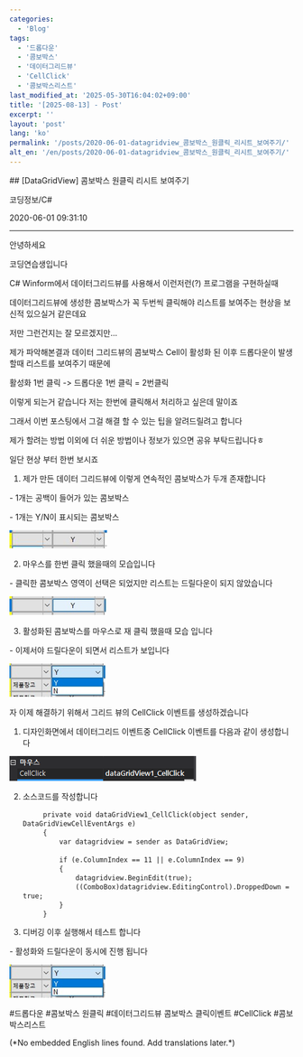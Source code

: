 ```yaml
---
categories:
  - 'Blog'
tags:
  - '드롭다운'
  - '콤보박스'
  - '데이터그리드뷰'
  - 'CellClick'
  - '콤보박스리스트'
last_modified_at: '2025-05-30T16:04:02+09:00'
title: '[2025-08-13] - Post'
excerpt: ''
layout: 'post'
lang: 'ko'
permalink: '/posts/2020-06-01-datagridview_콤보박스_원클릭_리시트_보여주기/'
alt_en: '/en/posts/2020-06-01-datagridview_콤보박스_원클릭_리시트_보여주기/'
---
```


<div class="lang-panel lang-ko" lang="ko">
## [DataGridView] 콤보박스 원클릭 리시트 보여주기

코딩정보/C#

2020-06-01 09:31:10

* * *

안녕하세요

코딩연습생입니다

C# Winform에서 데이터그리드뷰를 사용해서 이런저런(?) 프로그램을 구현하실때

데이터그리드뷰에 생성한 콤보박스가 꼭 두번씩 클릭해야 리스트를 보여주는 현상을 보신적 있으실거 같은데요

저만 그런건지는 잘 모르겠지만...

제가 파악해본결과 데이터 그리드뷰의 콤보박스 Cell이 활성화 된 이후 드롭다운이 발생할때 리스트를 보여주기 때문에

활성화 1번 클릭 -> 드롭다운 1번 클릭 = 2번클릭

이렇게 되는거 같습니다 저는 한번에 클릭해서 처리하고 싶은데 말이죠

그래서 이번 포스팅에서 그걸 해결 할 수 있는 팁을 알려드릴려고 합니다

제가 할려는 방법 이외에 더 쉬운 방법이나 정보가 있으면 공유 부탁드립니다ㅎ

일단 현상 부터 한번 보시죠

1) 제가 만든 데이터 그리드뷰에 이렇게 연속적인 콤보박스가 두개 존재합니다

\- 1개는 공백이 들어가 있는 콤보박스

\- 1개는 Y/N이 표시되는 콤보박스

![](/assets/images/datagridview_콤보박스_원클릭_리시트_보여주기/img.jpg)

2) 마우스를 한번 클릭 했을때의 모습입니다

\- 클릭한 콤보박스 영역이 선택은 되었지만 리스트는 드릴다운이 되지 않았습니다

![](/assets/images/datagridview_콤보박스_원클릭_리시트_보여주기/img_1.jpg)

3) 활성화된 콤보박스를 마우스로 재 클릭 했을때 모습 입니다

\- 이제서야 드릴다운이 되면서 리스트가 보입니다

![](/assets/images/datagridview_콤보박스_원클릭_리시트_보여주기/img_2.jpg)

자 이제 해결하기 위해서 그리드 뷰의 CellClick 이벤트를 생성하겠습니다

1) 디자인화면에서 데이터그리드 이벤트중 CellClick 이벤트를 다음과 같이 생성합니다

![](/assets/images/datagridview_콤보박스_원클릭_리시트_보여주기/img.png)

2) 소스코드를 작성합니다

    
    
            private void dataGridView1_CellClick(object sender, DataGridViewCellEventArgs e)
            {
                var datagridview = sender as DataGridView;
    
                if (e.ColumnIndex == 11 || e.ColumnIndex == 9)
                {
                    datagridview.BeginEdit(true);
                    ((ComboBox)datagridview.EditingControl).DroppedDown = true;
                }
            }

3) 디버깅 이후 실행해서 테스트 합니다

\- 활성화와 드릴다운이 동시에 진행 됩니다

![](/assets/images/datagridview_콤보박스_원클릭_리시트_보여주기/img_3.jpg)

  

#드롭다운 #콤보박스 원클릭 #데이터그리드뷰 콤보박스 클릭이벤트 #CellClick #콤보박스리스트


</div>
<div class="lang-panel lang-en" lang="en">
(*No embedded English lines found. Add translations later.*)

</div>

